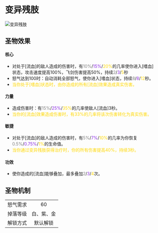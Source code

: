 # 变异残肢

![变异残肢](变异残肢.png)

## 圣物效果

#### **核心**

- 对处于[流血]的敌人造成的伤害时，有<font color=gray>10%</font>/<font color=BlueViolet>15%</font>/<font color=gold>20%</font>的几率使你进入[嗜血]状态，攻击速度提高100%，飞剑伤害提高50%，持续<font color=gray>2</font>/<font color=BlueViolet>3</font>/<font color=gold>5</font>秒
- 怒气达到100时：自动消耗全部怒气，使你进入[嗜血]状态，持续<font color=gray>8</font>/<font color=BlueViolet>8</font>/<font color=gold>12</font>秒。
- <font color=gold>当你处于[嗜血]状态时，由你造成的所有[流血]效果造成真实伤害。</font>

#### **力量** 

- 造成伤害时：有<font color=gray>15%</font>/<font color=BlueViolet>25%</font>/<font color=gold>35%</font>的几率使敌人[流血]3秒。
- <font color=gold>当你的[流血]效果造成伤害时，有33%的几率将该次伤害转化为真实伤害。  
</font>

#### **敏捷**

- 对处于[流血]的敌人造成的伤害时，有<font color=gray>5%</font>/<font color=BlueViolet>7%</font>/<font color=gold>10%</font>的几率为你恢复<font color=gray>0.5%</font>/<font color=BlueViolet>0.75%</font>/<font color=gold>1%</font>的生命值。
- <font color=gold>当你通过变异残肢获得治疗时，你的所有伤害提高40%，持续3秒。</font>

#### **功效**

- 使你造成的[流血]能够叠加，最多叠加<font color=gray>2</font>/<font color=BlueViolet>3</font>/<font color=gold>4</font>次。

## 圣物机制
|||
| :----: | :----: |
|怒气需求|60|
|掉落等级|白、紫、金|
|解锁方式|默认解锁|
